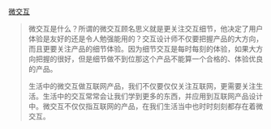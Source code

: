 #

[微交互](http://eux.baidu.com/blog/ue/micro-interaction)

> 微交互是什么？所谓的微交互顾名思义就是更关注交互细节，他决定了用户体验是友好的还是令人勉强能用的？交互设计师不仅要把握产品的大方向，而且更要关注产品的细节体验。因为细节交互是每时每刻的体验，如果大方向把握的很好，但是细节做不到位那这个产品不能算一个合格的、体验优良的产品。
>
> 生活中的微交互做互联网产品，我们不仅要仅仅关注互联网，更需要关注生活。生活中的交互常常会让我们学到更多的东西，并应用到互联网产品设计中。微交互不仅仅指互联网的产品，在我们生活当中也时时刻刻都存在着微交互。
